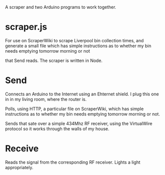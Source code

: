 A scraper and two Arduino programs to work together.


scraper.js
==========

For use on ScraperWiki to scrape Liverpool bin collection times, and generate
a small file 
which has simple
instructions as to whether my bin needs emptying tomorrow morning or not

that Send reads. The scraper is written in Node.


Send
====

Connects an Arduino to the Internet using an Ehternet shield. I plug this one
in in my living room, where the router is.

Polls, using HTTP, a particular file on ScraperWiki, which has simple
instructions as to whether my bin needs emptying tomorrow morning or not.

Sends that sate over a simple 434Mhz RF receiver, using the VirtualWire
protocol so it works through the walls of my house.


Receive
=======

Reads the signal from the corresponding RF receiver. Lights a light appropriately.


